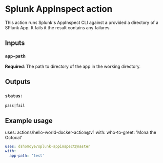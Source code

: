 # Splunk AppInspect action

This action runs Splunk's AppInspect CLI against a provided a directory of a SPlunk App. It fails it the result contains any failures.

## Inputs

### `app-path`

**Required**: The path to directory of the app in the working directory.

## Outputs

### `status`:  

`pass|fail`

## Example usage

uses: actions/hello-world-docker-action@v1
with:
  who-to-greet: 'Mona the Octocat'

```yml
uses: dshomoye/splunk-appinspect@master
with:
  app-path: 'test'
```
